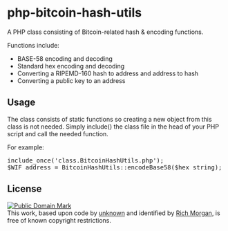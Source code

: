 php-bitcoin-hash-utils
======================

A PHP class consisting of Bitcoin-related hash &amp; encoding functions.

Functions include:<br />
 - BASE-58 encoding and decoding
 - Standard hex encoding and decoding
 - Converting a RIPEMD-160 hash to address and address to hash
 - Converting a public key to an address
 
Usage
-----
The class consists of static functions so creating a new object from this class is not needed.  Simply include() the class file in the head of your PHP script and call the needed function.
 
For example:
<pre>
include_once('class.BitcoinHashUtils.php');
$WIF_address = BitcoinHashUtils::encodeBase58($hex_string);
</pre>


License
-------
<p xmlns:dct="http://purl.org/dc/terms/">
<a rel="license" href="http://creativecommons.org/publicdomain/mark/1.0/">
<img src="http://i.creativecommons.org/p/mark/1.0/88x31.png"
     style="border-style: none;" alt="Public Domain Mark" />
</a>
<br />
This work, based upon code by <a href="http://pastebin.com/vmRQC7ha" rel="dct:creator"><span property="dct:title">unknown</span></a> and identified by <a href="https://github.com/ionux" rel="dct:publisher"><span property="dct:title">Rich Morgan</span></a>, is free of known copyright restrictions.
</p>
